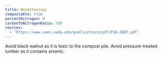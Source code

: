 ```yaml
---
title: Woodshavings
compostable: true
percentNitrogen: 0
carbonToNitrogenRatio: 700
sources:
  - 'https://www.uaex.uada.edu/publications/pdf/FSA-2087.pdf'
---
```


Avoid black walnut as it is toxic to the compost pile.&#x20;
Avoid pressure-treated lumber as it contains arsenic.
